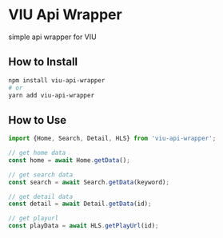 # VIU Api Wrapper
simple api wrapper for VIU

## How to Install
```bash
npm install viu-api-wrapper
# or
yarn add viu-api-wrapper
```

## How to Use
```typescript
import {Home, Search, Detail, HLS} from 'viu-api-wrapper';

// get home data
const home = await Home.getData();

// get search data
const search = await Search.getData(keyword);

// get detail data
const detail = await Detail.getData(id);

// get playurl
const playData = await HLS.getPlayUrl(id);
```